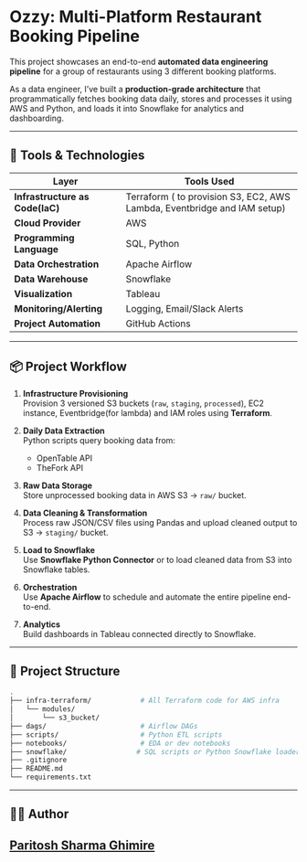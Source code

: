 
# Ozzy: Multi-Platform Restaurant Booking Pipeline

This project showcases an end-to-end **automated data engineering pipeline** for a group of restaurants using 3 different booking platforms.

As a data engineer, I’ve built a **production-grade architecture** that programmatically fetches booking data daily, stores and processes it using AWS and Python, and loads it into Snowflake for analytics and dashboarding.

---

## 🔧 Tools & Technologies

| Layer | Tools Used |
|-------|------------|
| **Infrastructure as Code(IaC)** | Terraform ( to provision S3, EC2, AWS Lambda, Eventbridge and IAM setup) |
| **Cloud Provider** | AWS |
| **Programming Language** | SQL, Python |
| **Data Orchestration** | Apache Airflow |
| **Data Warehouse** | Snowflake |
| **Visualization** | Tableau |
| **Monitoring/Alerting** | Logging, Email/Slack Alerts |
| **Project Automation** | GitHub Actions |
---

## 📦 Project Workflow

1. **Infrastructure Provisioning**  
   Provision 3 versioned S3 buckets (`raw`, `staging`, `processed`), EC2 instance, Eventbridge(for lambda) and IAM roles using **Terraform**.

2. **Daily Data Extraction**  
   Python scripts query booking data from:
   - OpenTable API
   - TheFork API

3. **Raw Data Storage**  
   Store unprocessed booking data in AWS S3 → `raw/` bucket.

4. **Data Cleaning & Transformation**  
   Process raw JSON/CSV files using Pandas and upload cleaned output to S3 → `staging/` bucket.

5. **Load to Snowflake**  
   Use **Snowflake Python Connector** or to load cleaned data from S3 into Snowflake tables.

6. **Orchestration**  
   Use **Apache Airflow** to schedule and automate the entire pipeline end-to-end.

7. **Analytics**  
   Build dashboards in Tableau connected directly to Snowflake.

---

## 📁 Project Structure

```bash
.
├── infra-terraform/            # All Terraform code for AWS infra
│   └── modules/
│       └── s3_bucket/
├── dags/                       # Airflow DAGs
├── scripts/                    # Python ETL scripts
├── notebooks/                  # EDA or dev notebooks
├── snowflake/                 # SQL scripts or Python Snowflake loaders
├── .gitignore
├── README.md
└── requirements.txt
```
---

## 👨‍💻 Author

[Paritosh Sharma Ghimire](https://www.linkedin.com/in/psgpyc/)
---

